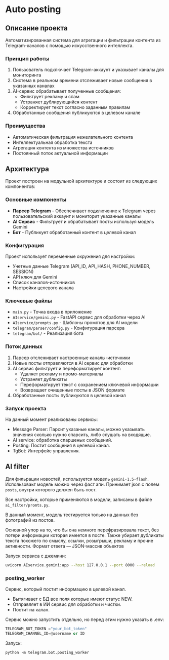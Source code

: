
# Auto posting

## Описание проекта
Автоматизированная система для агрегации и фильтрации контента из Telegram-каналов с помощью искусственного интеллекта.

### Принцип работы
1. Пользователь подключает Telegram-аккаунт и указывает каналы для мониторинга
2. Система в реальном времени отслеживает новые сообщения в указанных каналах
3. AI-сервис обрабатывает полученные сообщения:
   - Фильтрует рекламу и спам
   - Устраняет дублирующийся контент
   - Корректирует текст согласно заданным правилам
4. Обработанные сообщения публикуются в целевом канале

### Преимущества
- Автоматическая фильтрация нежелательного контента
- Интеллектуальная обработка текста
- Агрегация контента из множества источников
- Постоянный поток актуальной информации

## Архитектура

Проект построен на модульной архитектуре и состоит из следующих компонентов:
### Основные компоненты
- **Парсер Telegram** - Обеспечивает подключение к Telegram через пользовательский аккаунт и мониторит указанные каналы
- **AI Сервис** - Фильтрует и обрабатывает посты используя модель Gemini
- **Бот** - Публикует обработанный контент в целевой канал

### Конфигурация
Проект использует переменные окружения для настройки:
- Учетные данные Telegram (API_ID, API_HASH, PHONE_NUMBER, SESSION)
- API ключ для Gemini
- Список каналов-источников
- Настройки целевого канала

### Ключевые файлы
- `main.py` - Точка входа в приложение
- `AIservice/gemini.py` - FastAPI сервис для обработки через AI
- `AIservice/prompts.py` - Шаблоны промптов для AI модели
- `telegram/parser/config.py` - Конфигурация парсера
- `telegram/bot/` - Реализация бота

### Поток данных
1. Парсер отслеживает настроенные каналы-источники
2. Новые посты отправляются в AI сервис для обработки
3. AI сервис фильтрует и переформатирует контент:
   - Удаляет рекламу и промо-материалы
   - Устраняет дубликаты
   - Переформатирует текст с сохранением ключевой информации
   - Возвращает очищенные посты в JSON формате
4. Обработанные посты публикуются в целевой канал

### Запуск проекта
На данный момент реализованы сервисы:
- Message Parser: Парсит указаные каналы, можно указывать значения сколько нужно спарсить, либо слушать на входящие.
- AI service: обработка спаршеных сообщений.
- Posting: Постит сообщения в целевой канал.
- TgBot: Интерфейс управления.

## AI filter
Для фильрации новостей, используется модель `gemini-1.5-flash`. Использоваьт модель можно через фаст апи.
Принимает json с полем `posts`, внутри которого должен быть пост.

Все настройки, которые применяются в модели, записаны в файле `ai_filter/promts.py`.

В данный момент, модель тестируется только на данных без фотографий из постов.

Основной упор на то, что бы она немного перефразировала текст, без потери информации которая имеется в посте.
Также убирает дубликаты текста похожего по смыслу, ссылки, розыгрыши, рекламу и прочие активности.
Формат ответа — JSON-массив объектов

Запуск сервиса с джемини:
```bash
uvicorn AIservice.gemini:app --host 127.0.0.1 --port 8000 --reload
```

### posting_worker
Сервис, который постит информацию в целевой канал. 
- Вытягивает с БД все поля которые имеют статус NEW.
- Отправляет в ИИ сервис для обработки и чистки.
- Постит на калан.

Сервис можно запустить отдельно, но перед этим нужно указать в .env:
```python
TELEGRAM_BOT_TOKEN ="your_bot_token"
TELEGRAM_CHANNEL_ID=@username or ID
```
Запуск:
```
python -m telegram.bot.posting_worker
```